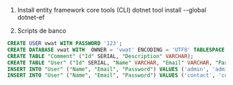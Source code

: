 1. Install entity framework core tools (CLI)
dotnet tool install --global dotnet-ef

2. Scripts de banco
```sql
CREATE USER vwat WITH PASSWORD '123';
CREATE DATABASE vwat WITH  OWNER = 'vwat' ENCODING = 'UTF8' TABLESPACE = pg_default CONNECTION LIMIT = -1;
CREATE TABLE "Comment" ("Id" SERIAL, "Description" VARCHAR);
CREATE TABLE "User" ("Id" SERIAL, "Name" VARCHAR, "Email" VARCHAR, "Password" VARCHAR);
INSERT INTO "User" ("Name", "Email", "Password") VALUES ('admin', 'admin@mail.com', 'admin123');
INSERT INTO "User" ("Name", "Email", "Password") VALUES ('contact', 'contact@mail.com', 'contact123');
```